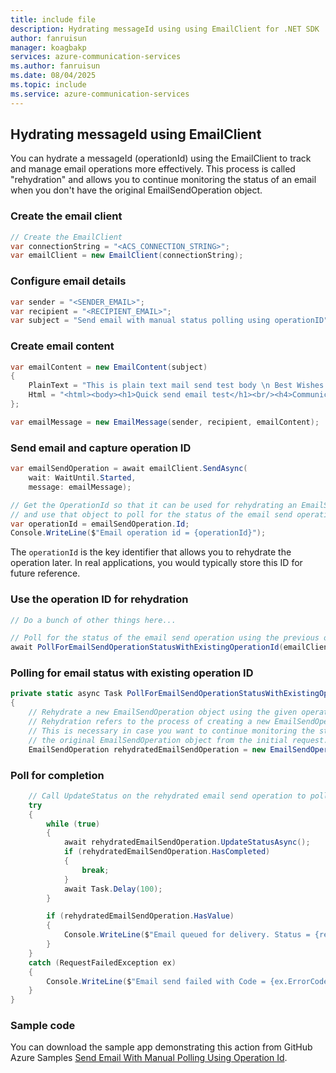 ```yaml
---
title: include file
description: Hydrating messageId using using EmailClient for .NET SDK
author: fanruisun
manager: koagbakp
services: azure-communication-services
ms.author: fanruisun
ms.date: 08/04/2025
ms.topic: include
ms.service: azure-communication-services
---
```


## Hydrating messageId using EmailClient

You can hydrate a messageId (operationId) using the EmailClient to track and manage email operations more effectively. This process is called "rehydration" and allows you to continue monitoring the status of an email when you don't have the original EmailSendOperation object.

### Create the email client

```csharp
// Create the EmailClient
var connectionString = "<ACS_CONNECTION_STRING>";
var emailClient = new EmailClient(connectionString);
```

### Configure email details

```csharp
var sender = "<SENDER_EMAIL>";
var recipient = "<RECIPIENT_EMAIL>";
var subject = "Send email with manual status polling using operationID";
```

### Create email content

```csharp
var emailContent = new EmailContent(subject)
{
    PlainText = "This is plain text mail send test body \n Best Wishes!!",
    Html = "<html><body><h1>Quick send email test</h1><br/><h4>Communication email as a service mail send app working properly</h4><p>Happy Learning!!</p></body></html>"
};

var emailMessage = new EmailMessage(sender, recipient, emailContent);
```

### Send email and capture operation ID

```csharp
var emailSendOperation = await emailClient.SendAsync(
    wait: WaitUntil.Started,
    message: emailMessage);

// Get the OperationId so that it can be used for rehydrating an EmailSendOperation object
// and use that object to poll for the status of the email send operation.
var operationId = emailSendOperation.Id;
Console.WriteLine($"Email operation id = {operationId}");
```

The `operationId` is the key identifier that allows you to rehydrate the operation later. In real applications, you would typically store this ID for future reference.

### Use the operation ID for rehydration

```csharp
// Do a bunch of other things here...

// Poll for the status of the email send operation using the previous operationId
await PollForEmailSendOperationStatusWithExistingOperationId(emailClient, operationId);
```

### Polling for email status with existing operation ID

```csharp
private static async Task PollForEmailSendOperationStatusWithExistingOperationId(EmailClient emailClient, string operationId)
{
    // Rehydrate a new EmailSendOperation object using the given operationId
    // Rehydration refers to the process of creating a new EmailSendOperation object using the operation ID from a previous EmailSendOperation.
    // This is necessary in case you want to continue monitoring the status of the email manually, when you don't have 
    // the original EmailSendOperation object from the initial request.
    EmailSendOperation rehydratedEmailSendOperation = new EmailSendOperation(operationId, emailClient);
```

### Poll for completion

```csharp
    // Call UpdateStatus on the rehydrated email send operation to poll for the status manually.
    try
    {
        while (true)
        {
            await rehydratedEmailSendOperation.UpdateStatusAsync();
            if (rehydratedEmailSendOperation.HasCompleted)
            {
                break;
            }
            await Task.Delay(100);
        }

        if (rehydratedEmailSendOperation.HasValue)
        {
            Console.WriteLine($"Email queued for delivery. Status = {rehydratedEmailSendOperation.Value.Status}");
        }
    }
    catch (RequestFailedException ex)
    {
        Console.WriteLine($"Email send failed with Code = {ex.ErrorCode} and Message = {ex.Message}");
    }
}
```

### Sample code

You can download the sample app demonstrating this action from GitHub Azure Samples [Send Email With Manual Polling Using Operation Id](https://github.com/Azure-Samples/communication-services-dotnet-quickstarts/tree/main/SendEmailAdvanced/SendEmailWithManualPollingUsingOperationId).
